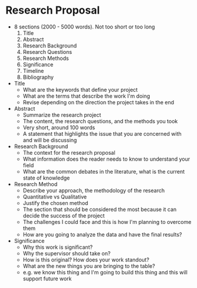 # Research Proposal

- 8 sections (2000 - 5000 words). Not too short or too long
  1. Title
  2. Abstract
  3. Research Background
  4. Research Questions
  5. Research Methods
  6. Significance
  7. Timeline
  8. Bibliography
- Title
  - What are the keywords that define your project
  - What are the terms that describe the work I'm doing
  - Revise depending on the direction the project takes in the end
- Abstract
  - Summarize the research project
  - The content, the research questions, and the methods you took
  - Very short, around 100 words
  - A statement that highlights the issue that you are concerned with and will be discussing
- Research Background
  - The context for the research proposal
  - What information does the reader needs to know to understand your field
  - What are the common debates in the literature, what is the current state of knowledge
- Research Method
  - Describe your approach, the methodology of the research
  - Quantitative vs Qualitative
  - Justify the chosen method
  - The section that should be considered the most because it can decide the success of the project
  - The challenges I could face and this is how I'm planning to overcome them
  - How are you going to analyze the data and have the final results?
- Significance
  - Why this work is significant?
  - Why the supervisor should take on?
  - How is this original? How does your work standout?
  - What are the new things you are bringing to the table?
  - e.g. we know this thing and I'm going to build this thing and this will support future work
